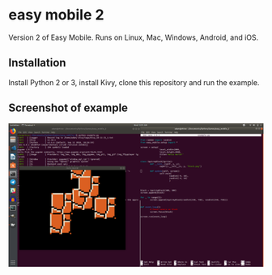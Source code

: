 # easy mobile 2
Version 2 of Easy Mobile. Runs on Linux, Mac, Windows, Android, and iOS.

## Installation
Install Python 2 or 3, install Kivy, clone this repository and run the example.

## Screenshot of example
![Screenshot](screenshot.png)
